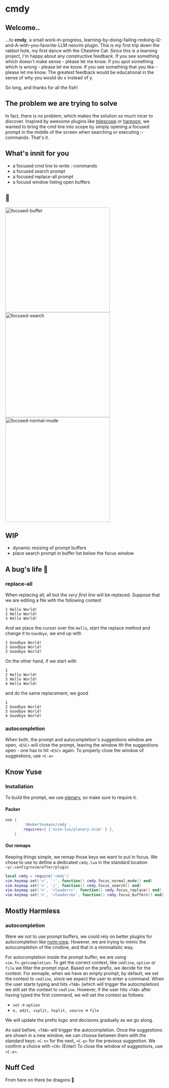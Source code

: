 # cmdy

## Welcome..

...to **cmdy**, a small work-in-progress, learning-by-doing-failing-redoing-Q-and-A-with-you-favorite-LLM neovim plugin. This is my first trip down the rabbot hole, my first dance with the Cheshire Cat. Since this is a learning project, I'm happy about any constructive feedback. If you see something which doesn't make sense - please let me know. If you spot something which is wrong - please let me know. If you see something that you like - please let me know. The greatest feedback would be educational in the sense of why you would do x instead of y. 

So long, and thanks for all the fish! 

## The problem we are trying to solve

In fact, there is no problem, which makes the solution so much nicer to discover. Inspired by awesome plugins like [telescope](https://github.com/nvim-telescope/telescope.nvim) or [harpoon](https://github.com/ThePrimeagen/harpoon), we wanted to bring the cmd line into scope by simply opening a focused prompt in the middle of the screen when searching or executing :-commands. That's it.

## What's innit for you 

* a focused cmd line to write :-commands
* a focused search prompt
* a focused replace-all prompt
* a focusd window listing open buffers

## 📸
<img width="330" alt="focused-buffer" src="https://github.com/user-attachments/assets/0a39c801-2916-4e9b-83d3-360c2fa7218f" />
<img width="330" alt="focused-search" src="https://github.com/user-attachments/assets/612ec3bf-c799-4a7f-b9fc-1b7b6f8c03fd" />
<img width="330" alt="focused-normal-mode" src="https://github.com/user-attachments/assets/067d6a05-83ee-41d3-b367-a25e27a68304" />

## WIP 

* dynamic resizing of prompt buffers 
* place search prompt in buffer list below the focus window

## A bug's life 🐛

### replace-all

When replacing all, all but the _very first line_ will be replaced. Suppose that we are editing a file with the following content
```
1 Hello World!
2 Hello World!
3 Hello World!
```
And we place the cursor over the `Hello`, start the replace method and change it to `Goodbye`, we end up with 
```
1 Goodbye World!
2 Goodbye World!
3 Goodbye World!
```
On the other hand, if we start with 
```
1 
2 Hello World!
3 Hello World!
4 Hello World!
```
and do the same replacement, we good
```
1 
2 Goodbye World!
3 Goodbye World!
4 Goodbye World!
```

### autocompletion

When both, the prompt and autocompletion's suggestions window are open, `<ESC>` will close the prompt, leaving the window ith the suggestions open - one has to hit `<ESC>` again. To properly close the window of suggestions, use `<C-e>` 

## Know Yuse 

### Installation 
To build the prompt, we use [plenary](https://github.com/nvim-lua/plenary.nvim), so make sure to require it.

#### Packer
```lua
use {
        'dHuberYoumans/cmdy',
        requires={ {'nvim-lua/plenary.nvim' } },
    }
```

#### Our remaps
Keeping things simple, we remap those keys we want to put in focus. We chose to use to define a dedicated `cmdy.lua` in the standard location `~y/.config/nvim/after/plugin`
```lua
local cmdy = require('cmdy')
vim.keymap.set('n', ':', function() cmdy.focus_normal_mode() end)
vim.keymap.set('n', '/', function() cmdy.focus_search() end)
vim.keymap.set('n', '<leader>r', function() cmdy.focus_replace() end)
vim.keymap.set('n', '<leader>bs', function() cmdy.focus_buffers() end)
```

## Mostly Harmless

### autocompletion

Were we not to use prompt buffers, we could rely on better plugins for autocompletion like [nvim-cmp](https://github.com/hrsh7th/nvim-cmp). However, we are trying to mimic the autocompletion of the cmdline, and that in a minimalistic way.

For autocompletion inside the prompt buffer, we are using `vim.fn.getcompletion`. To get the correct context, like `cmdline`, `option` or `file` we filter the prompt input. Based on the prefix, we decide for the context. For exmaple, when we have an empty prompt, by default, we set the context to `cmdline`, since we expect the user to enter a command. When the user starts typing and hits `<TAB>` (which will trigger the autocmpletion) we still set the context to `cmdline`. However, if the user hits `<TAB>` after having typed the first command, we will set the context as follows:

* `set` -> `option`
* `e, edit, vsplit, hsplit, source` -> `file` 

We will update the prefix logic and decisions gradually as we go along.

As said before, `<TAB>` will trigger the autocompletion. Once the suggestions are shown in a new window, we can choose between them with the standard keys: `<C-n>` for the next, `<C-p>` for the previous suggestion. We confirm a choice with `<CR>` (Enter)  To close the window of suggestions, use `<C-e>`.

## Nuff Ced 

From here on there be dragons 🐲




